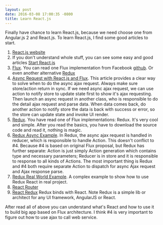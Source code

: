 ```yaml
---
layout: post
date: 2016-03-08 17:00:35 -0800
title: Learn React.js
---
```


Finally have chance to learn React.js, because we need choose one from Angular.js 2 and React.js. To learn React.js, I find some good articles to start.

1. [React.js website](https://facebook.github.io/react/)
2. If you don't understand whole stuff, you can see some easy and good articles [Start React.js](https://scotch.io/tag/react)
3. [Flux](https://facebook.github.io/flux/docs/overview.html#content). You can read one Flux implementation from Facebook [github](https://github.com/facebook/flux). Or even another alternative [Redux](https://github.com/reactjs/redux)
4. [Async Request with React.js and Flux](http://www.code-experience.com/async-requests-with-react-js-and-flux-revisited/). This article provides a clear way to solve when to do the async ajax request. Always make sure store/action return in sync. If we need async ajax request, we can use action to notify store to update state first to show it's ajax requesting. Then launch an async request in another class, who is responsible to do the detail ajax request and parse data. When data comes back, do another action to notify store the data is back with success or error, so the store can update state and invoke UI render.
5. [Redux](http://redux.js.org/docs/basics/index.html). You have read one of Flux implementations: Redux. It's very cool and simple. After you read the basics, you have to download the source code and read it, nothing is magic.
6. [Redux Async Example](https://github.com/reactjs/redux/tree/master/examples/async). In Redux, the async ajax request is handled in reducer, which is responsible to handle Action. This doesn't conflict to #4. Because #4 is based on original Flux proposal, but Redux has further separate: Action is just simply Action generation which contains type and necessary parameters; Reducer is in store and it is responsible to response to all kinds of Actions. The most important thing is Redux and #4 both require separate Action to dispatch for async Ajax request and Ajax response parse.
7. [Redux Real World Example](https://github.com/reactjs/redux/tree/master/examples/real-world). A complex example to show how to use Redux React in real project.
8. [React Router]()
9. [React Redux](https://github.com/reactjs/react-redux) Redux binds with React. Note Redux is a simple lib or architect for any UI framework, AngularJS or React.

After read all of above you can understand what's React and how to use it to build big app based on Flux architecture. I think #4 is very important to figure out how to use ajax to call web service.
